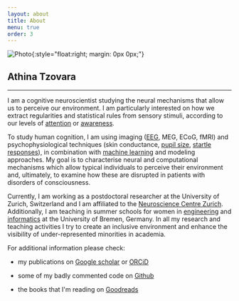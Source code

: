 ```yaml
---
layout: about
title: About
menu: true
order: 3
---
```


![Photo](https://raw.githubusercontent.com/aath0/aath0.github.io/master/mm.jpeg){:style="float:right; margin: 0px 0px;"}
## Athina Tzovara
---

I am a cognitive neuroscientist studying the neural mechanisms that allow us to perceive our environment. 
	I am particularly interested on how we extract regularities and statistical rules from sensory stimuli, according to our
		levels of <a href="http://www.mitpressjournals.org/doi/abs/10.1162/jocn_a_00835?url_ver=Z39.88-2003&rfr_id=ori:rid:crossref.org&rfr_dat=cr_pub%3dpubmed#.WRtlJxOGPOQ">attention</a>
		or <a href="https://academic.oup.com/brain/article-lookup/doi/10.1093/brain/awv041">awareness</a>. 
		
		
		
To study human cognition, I am using imaging (<a href = "http://www.tandfonline.com/doi/abs/10.1080/87565641.2011.636851">EEG</a>, MEG, ECoG, fMRI) and psychophysiological techniques (skin conductance, <a href = "http://onlinelibrary.wiley.com/doi/10.1111/psyp.12801/full">pupil size</a>, <a href = "http://onlinelibrary.wiley.com/doi/10.1111/psyp.12775/full">startle responses</a>), in combination with <a href = "http://www.sciencedirect.com/science/article/pii/S0031320311001440">machine learning</a> and modeling approaches. My goal is to characterise neural and computational mechanisms which allow typical individuals to perceive their environment and, ultimately, to examine how these are disrupted in patients with disorders of consciousness.

Currently, I am working as a postdoctoral researcher at the University of Zurich, Switzerland and I am affiliated to the 
<a href ="http://www.neuroscience.uzh.ch/en.html">Neuroscience Centre Zurich</a>. Additionally, I am teaching in summer schools for women in <a href = "https://www.ingenieurinnen-sommeruni.de/en/summer2017/index.php">engineering</a> and <a href = "https://www.informatica-feminale.de/eng/home-en/">informatics</a> at the University of Bremen, Germany.
In all my research and teaching activities I try to create an inclusive environment and enhance the visibility of under-represented minorities in academia.

For additional information please check:

* my publications on <a href = "https://scholar.google.ch/citations?user=XdOdIKYAAAAJ&hl=en">Google scholar</a> or 
			<a href = "http://orcid.org/0000-0002-7588-1418?lang=en">ORCiD</a>
			
* some of my badly commented code on <a href = "https://github.com/aath0">Github</a>

* the books that I'm reading on <a href = "https://www.goodreads.com/user/show/3614063-athina">Goodreads</a>

